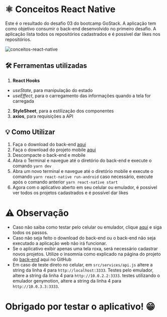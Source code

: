 # ⚛️ Conceitos React Native

Este é o resultado do desafio 03 do bootcamp GoStack. A aplicação tem como objetivo consumir o back-end desenvolvido no primeiro desafio. A aplicação lista todos os repositórios cadastrados e é possível dar likes nos repositórios.

![conceitos-react-native](https://media.giphy.com/media/t165yyPt3wfn9Izk4m/giphy.gif)

## 🛠️ Ferramentas utilizadas
1. **React Hooks**
- *useState*, para manipulação do estado
- *useEffect*, para o carregamento das informações quando a tela for carregada
2. **StyleSheet**, para a estilização dos componentes
3. **axios**, para requisições a API

## 💡️ Como Utilizar
1. Faça o download do back-end [aqui](https://github.com/saleszera/conceitos-node/archive/master.zip)
2. Faça o download do projeto mobile [aqui](https://github.com/saleszera/conceitos-react-native/archive/master.zip)
3. Descompacte o back-end e mobile
4. Abra o Terminal e navegue até o diretório do back-end e execute o comando `yarn dev`
5. Abra um novo terminal e navegue até o diretório mobile e execute o comando `yarn react-native run-android` caso necessário, execute após o comando anterior `yarn react-native start`
6. Agora com o aplicativo aberto em seu celular ou emulador, é possivel ver todos os projetos cadastrados e é possível dar likes

# ⚠️ Observação
- Caso não saiba como testar pelo celular ou emulador, clique [aqui](https://react-native.rocketseat.dev/android/windows) e siga todos os passos.
- Caso não seja feito o download do back-end ou o back-end não seja executado a aplicação web não irá funcionar.
- Se o aplicativo exibir apenas uma tela roxa, será necessário cadastrar novos projetos. Utilize o insomnia como explicado na página do projeto do [back-end](https://github.com/saleszera/conceitos-node) aqui no GitHub
- Em caso de teste direto no celular, em `src/services/api.js` altere a string da linha 4 para `http://localhost:3333`. Testes pelo emulador, altere a string da linha 4 para `http://10.0.2.2:3333`. testes utilizando o emulador genymotion, altere a string da linha 4 para `http://10.0.3.3:3333`.

# Obrigado por testar o aplicativo! 😁️